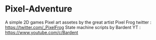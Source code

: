 # Pixel-Adventure
A simple 2D games 
Pixel art assetes by the great artist Pixel Frog twitter : https://twitter.com/_PixelFrog
State machine scripts by Bardent YT : https://www.youtube.com/c/Bardent
